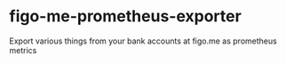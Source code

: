 # figo-me-prometheus-exporter
Export various things from your bank accounts at figo.me as prometheus metrics
